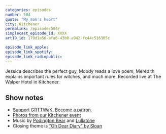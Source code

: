 ```yaml
---
categories: episodes
number: 504
quote: "My mom's heart"
city: Kitchener
permalink: /episode/504/
simplecast_episode_id: XXXX
art19_id: 179d1e56-afa6-43b0-a942-fc44c516305c

episode_link_apple: 
episode_link_spotify: 
episode_link_radiopublic: 
---
```


Jessica describes the perfect guy, Moody reads a love poem, Meredith explains important rules for witches, and much more. Recorded live at The Walper Hotel in Kitchener.

## Show notes
* [Support GRTTWaK. Become a patron](https://grownupsreadthingstheywroteaskids.com/support/?utm_source=podcast&utm_medium=referral&utm_campaign=504).
* [Photos from our Kitchener event](https://www.facebook.com/media/set/?set=a.10155627458338600.1073741911.121054468599&type=1&l=c225973e30)
* Music by [Podington Bear](https://geo.itunes.apple.com/us/artist/podington-bear/id250459572?at=10lR7u&mt=1&app=music) and [Lullatone](https://geo.itunes.apple.com/us/artist/lullatone/id34467705?at=10lR7u&mt=1&app=music)
* Closing theme is ["Oh Dear Diary" by Sloan](http://sloan.spinshop.com/details/9850)